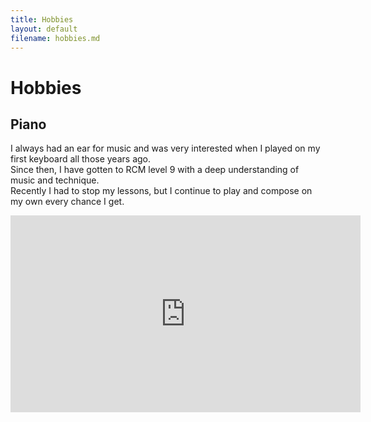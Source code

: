 ```yaml
---
title: Hobbies
layout: default
filename: hobbies.md
--- 
```


# Hobbies

## Piano

I always had an ear for music and was very interested when I played on my first keyboard all those years ago.<br/>
Since then, I have gotten to RCM level 9 with a deep understanding of music and technique.<br/>
Recently I had to stop my lessons, but I continue to play and compose on my own every chance I get.

<!-- <video> <source src="assets/video/piano.mov" type="video/mov">piano</video> -->

<iframe width="560" height="315" src="https://www.youtube.com/embed/cKlTOBcbNDA" frameborder="0" allow="accelerometer; autoplay; clipboard-write; encrypted-media; gyroscope; picture-in-picture" allowfullscreen></iframe>
